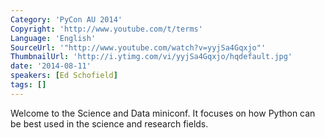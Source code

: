 ```yaml
---
Category: 'PyCon AU 2014'
Copyright: 'http://www.youtube.com/t/terms'
Language: 'English'
SourceUrl: '"http://www.youtube.com/watch?v=yyjSa4Gqxjo"'
ThumbnailUrl: 'http://i.ytimg.com/vi/yyjSa4Gqxjo/hqdefault.jpg'
date: '2014-08-11'
speakers: [Ed Schofield]
tags: []
---
```

Welcome to the Science and Data miniconf. It focuses on how Python can be best used in the science and research fields.